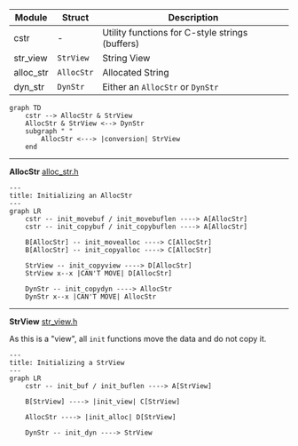 | Module    | Struct     | Description                                     |
| --------- | ---------- | ----------------------------------------------- |
| cstr      | -          | Utility functions for C-style strings (buffers) |
| str_view  | `StrView`  | String View                                     |
| alloc_str | `AllocStr` | Allocated String                                |
| dyn_str   | `DynStr`   | Either an `AllocStr` or `DynStr`                |

```mermaid
graph TD
    cstr --> AllocStr & StrView
    AllocStr & StrView <--> DynStr
    subgraph " "
        AllocStr <---> |conversion| StrView
    end
```

---

**AllocStr**
[alloc_str.h](alloc_str.h)

```mermaid
---
title: Initializing an AllocStr
---
graph LR
    cstr -- init_movebuf / init_movebuflen ----> A[AllocStr]
    cstr -- init_copybuf / init_copybuflen ----> A[AllocStr]

    B[AllocStr] -- init_movealloc ----> C[AllocStr]
    B[AllocStr] -- init_copyalloc ----> C[AllocStr]

    StrView -- init_copyview ----> D[AllocStr]
    StrView x--x |CAN'T MOVE| D[AllocStr]

    DynStr -- init_copydyn ----> AllocStr
    DynStr x--x |CAN'T MOVE| AllocStr
```

---

**StrView**
[str_view.h](str_view.h)

As this is a "view", all `init` functions move the data and do not copy it.

```mermaid
---
title: Initializing a StrView
---
graph LR
    cstr -- init_buf / init_buflen ----> A[StrView]

    B[StrView] ----> |init_view| C[StrView]

    AllocStr ----> |init_alloc| D[StrView]

    DynStr -- init_dyn ----> StrView
```
